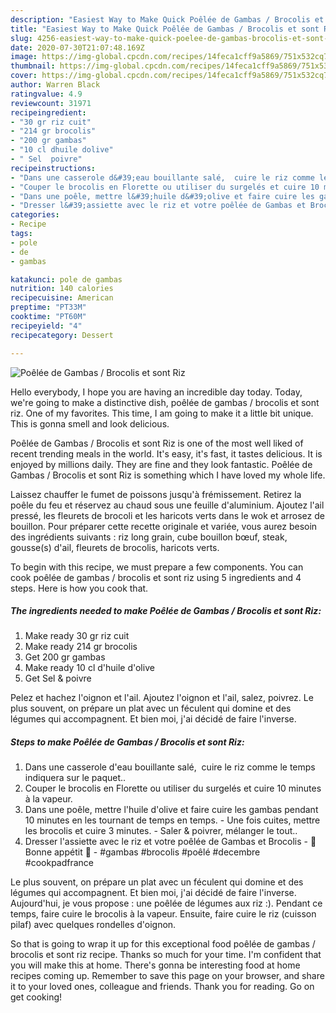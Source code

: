 ```yaml
---
description: "Easiest Way to Make Quick Poêlée de Gambas / Brocolis et sont Riz"
title: "Easiest Way to Make Quick Poêlée de Gambas / Brocolis et sont Riz"
slug: 4256-easiest-way-to-make-quick-poelee-de-gambas-brocolis-et-sont-riz
date: 2020-07-30T21:07:48.169Z
image: https://img-global.cpcdn.com/recipes/14feca1cff9a5869/751x532cq70/poelee-de-gambas-brocolis-et-sont-riz-photo-principale-de-la-recette.jpg
thumbnail: https://img-global.cpcdn.com/recipes/14feca1cff9a5869/751x532cq70/poelee-de-gambas-brocolis-et-sont-riz-photo-principale-de-la-recette.jpg
cover: https://img-global.cpcdn.com/recipes/14feca1cff9a5869/751x532cq70/poelee-de-gambas-brocolis-et-sont-riz-photo-principale-de-la-recette.jpg
author: Warren Black
ratingvalue: 4.9
reviewcount: 31971
recipeingredient:
- "30 gr riz cuit"
- "214 gr brocolis"
- "200 gr gambas"
- "10 cl dhuile dolive"
- " Sel  poivre"
recipeinstructions:
- "Dans une casserole d&#39;eau bouillante salé,  cuire le riz comme le temps indiquera sur le paquet.."
- "Couper le brocolis en Florette ou utiliser du surgelés et cuire 10 minutes à la vapeur."
- "Dans une poêle, mettre l&#39;huile d&#39;olive et faire cuire les gambas pendant 10 minutes en les tournant de temps en temps.  Une fois cuites, mettre les brocolis et cuire 3 minutes. Saler &amp; poivrer, mélanger le tout.."
- "Dresser l&#39;assiette avec le riz et votre poêlée de Gambas et Brocolis 🌸 Bonne appétit 🌸 #gambas #brocolis #poêlé #decembre #cookpadfrance"
categories:
- Recipe
tags:
- pole
- de
- gambas

katakunci: pole de gambas 
nutrition: 140 calories
recipecuisine: American
preptime: "PT33M"
cooktime: "PT60M"
recipeyield: "4"
recipecategory: Dessert

---
```



![Poêlée de Gambas / Brocolis et sont Riz](https://img-global.cpcdn.com/recipes/14feca1cff9a5869/751x532cq70/poelee-de-gambas-brocolis-et-sont-riz-photo-principale-de-la-recette.jpg)

Hello everybody, I hope you are having an incredible day today. Today, we're going to make a distinctive dish, poêlée de gambas / brocolis et sont riz. One of my favorites. This time, I am going to make it a little bit unique. This is gonna smell and look delicious.

Poêlée de Gambas / Brocolis et sont Riz is one of the most well liked of recent trending meals in the world. It's easy, it's fast, it tastes delicious. It is enjoyed by millions daily. They are fine and they look fantastic. Poêlée de Gambas / Brocolis et sont Riz is something which I have loved my whole life.

Laissez chauffer le fumet de poissons jusqu&#39;à frémissement. Retirez la poêle du feu et réservez au chaud sous une feuille d&#39;aluminium. Ajoutez l&#39;ail pressé, les fleurets de brocoli et les haricots verts dans le wok et arrosez de bouillon. Pour préparer cette recette originale et variée, vous aurez besoin des ingrédients suivants : riz long grain, cube bouillon bœuf, steak, gousse(s) d&#39;ail, fleurets de brocolis, haricots verts.


To begin with this recipe, we must prepare a few components. You can cook poêlée de gambas / brocolis et sont riz using 5 ingredients and 4 steps. Here is how you cook that.

<!--inarticleads1-->

##### The ingredients needed to make Poêlée de Gambas / Brocolis et sont Riz:

1. Make ready 30 gr riz cuit
1. Make ready 214 gr brocolis
1. Get 200 gr gambas
1. Make ready 10 cl d&#39;huile d&#39;olive
1. Get  Sel &amp; poivre


Pelez et hachez l&#39;oignon et l&#39;ail. Ajoutez l&#39;oignon et l&#39;ail, salez, poivrez. Le plus souvent, on prépare un plat avec un féculent qui domine et des légumes qui accompagnent. Et bien moi, j&#39;ai décidé de faire l&#39;inverse. 

<!--inarticleads2-->

##### Steps to make Poêlée de Gambas / Brocolis et sont Riz:

1. Dans une casserole d&#39;eau bouillante salé,  cuire le riz comme le temps indiquera sur le paquet..
1. Couper le brocolis en Florette ou utiliser du surgelés et cuire 10 minutes à la vapeur.
1. Dans une poêle, mettre l&#39;huile d&#39;olive et faire cuire les gambas pendant 10 minutes en les tournant de temps en temps.  - Une fois cuites, mettre les brocolis et cuire 3 minutes. - Saler &amp; poivrer, mélanger le tout..
1. Dresser l&#39;assiette avec le riz et votre poêlée de Gambas et Brocolis - 🌸 Bonne appétit 🌸 - #gambas #brocolis #poêlé #decembre #cookpadfrance


Le plus souvent, on prépare un plat avec un féculent qui domine et des légumes qui accompagnent. Et bien moi, j&#39;ai décidé de faire l&#39;inverse. Aujourd&#39;hui, je vous propose : une poêlée de légumes aux riz :). Pendant ce temps, faire cuire le brocolis à la vapeur. Ensuite, faire cuire le riz (cuisson pilaf) avec quelques rondelles d&#39;oignon. 

So that is going to wrap it up for this exceptional food poêlée de gambas / brocolis et sont riz recipe. Thanks so much for your time. I'm confident that you will make this at home. There's gonna be interesting food at home recipes coming up. Remember to save this page on your browser, and share it to your loved ones, colleague and friends. Thank you for reading. Go on get cooking!
